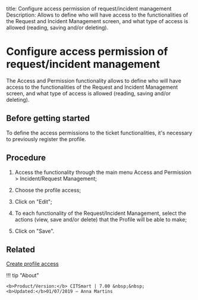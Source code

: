 title: Configure access permission of request/incident management
Description: Allows to define who will have access to the functionalities of the Request and Incident Management screen, and what type of access is allowed (reading, saving and/or deleting).
# Configure access permission of request/incident management


The Access and Permission functionality allows to define who will have access to
the functionalities of the Request and Incident Management screen, and what type
of access is allowed (reading, saving and/or deleting).

Before getting started
--------------------------

To define the access permissions to the ticket functionalities, it's necessary
to previously register the profile.

Procedure
-------------

1.  Access the functionality through the main menu Access and Permission \>
    Incident/Request Management;

2.  Choose the profile access;

3.  Click on "Edit";

4.  To each functionality of the Request/Incident Management, select the actions
    (view, save and/or delete) that the Profile will be able to make;

5.  Click on "Save".

Related
-------

[Create profile access](/en-us/citsmart-7/initial-settings/access-settings/profile/create-profile-access.html)


!!! tip "About"

    <b>Product/Version:</b> CITSmart | 7.00 &nbsp;&nbsp;
    <b>Updated:</b>01/07/2019 – Anna Martins
